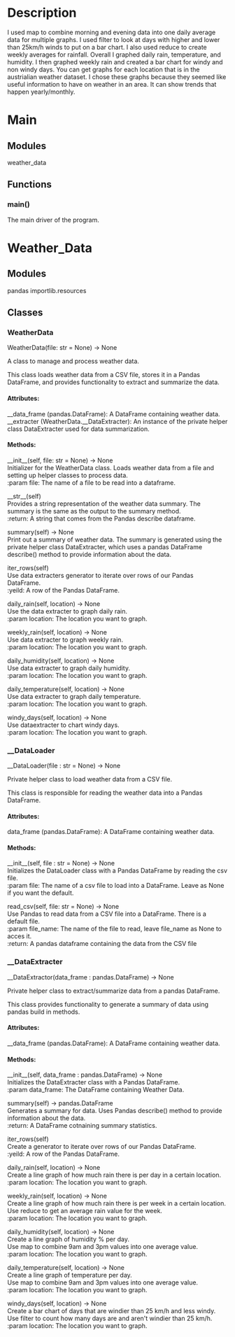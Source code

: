 # Description
I used map to combine morning and evening data into one daily average data for multiple graphs. I used filter to look at days with higher and lower than 25km/h winds to put on a bar chart. I also used reduce to create weekly averages for rainfall. Overall I graphed daily rain, temperature, and humidity. I then graphed weekly rain and created a bar chart for windy and non windy days. You can get graphs for each location that is in the austrialian weather dataset. I chose these graphs because they seemed like useful information to have on weather in an area. It can show trends that happen yearly/monthly.

# Main
## Modules

weather_data
## Functions

### main()
The main driver of the program.
# Weather_Data
## Modules
pandas
importlib.resources
## Classes
### WeatherData
WeatherData(file: str = None) -&gt; None

A class to manage and process weather data.

This class loads weather data from a CSV file, stores it in a Pandas DataFrame,
and provides functionality to extract and summarize the data.

#### Attributes:
__data_frame (pandas.DataFrame): A DataFrame containing weather data.  
__extracter (WeatherData.__DataExtracter): An instance of the private helper class DataExtracter
                                               used for data summarization.
#### Methods:
\_\_init__(self, file: str = None) -&gt; None  
    Initializer for the WeatherData class. Loads weather data from a file and setting up helper classes to process data.  
:param file: The name of a file to be read into a dataframe.  

\_\_str__(self)  
Provides a string representation of the weather data summary.
The summary is the same as the output to the summary method.   
:return: A string that comes from the Pandas describe dataframe.

summary(self) -> None  
Print out a summary of weather data. 
The summary is generated using the private helper class DataExtracter, which
uses a pandas DataFrame describe() method to provide information about the data.

iter_rows(self)  
Use data extracters generator to iterate over rows of our Pandas DataFrame.  
:yeild: A row of the Pandas DataFrame. 

daily_rain(self, location) -&gt; None  
Use the data extracter to graph daily rain.  
:param location: The location you want to graph.

weekly_rain(self, location) -&gt; None  
Use data extracter to graph weekly rain.  
:param location: The location you want to graph.

daily_humidity(self, location) -&gt; None  
Use data extracter to graph daily humidity.  
:param location: The location you want to graph.

daily_temperature(self, location) -&gt; None  
Use data extracter to graph daily temperature.  
:param location: The location you want to graph.

windy_days(self, location) -&gt; None  
Use dataextracter to chart windy days.  
:param location: The location you want to graph.

### __DataLoader
__DataLoader(file : str = None) -&gt; None  

Private helper class to load weather data from a CSV file.

This class is responsible for reading the weather data into a Pandas DataFrame.

#### Attributes:
data_frame (pandas.DataFrame): A DataFrame containing weather data.

#### Methods:
\_\_init__(self, file : str = None) -&gt; None  
Initializes the DataLoader class with a Pandas DataFrame by reading the csv file.  
:param file: The name of a csv file to load into a DataFrame. Leave as None if you want the default.


read_csv(self, file: str = None) -&gt; None  
Use Pandas to read data from a CSV file into a DataFrame. There is a default file.  
:param file_name: The name of the file to read, leave file_name as None to acces it.  
:return: A pandas dataframe containing the data from the CSV file

### __DataExtracter
__DataExtractor(data_frame : pandas.DataFrame) -&gt; None

Private helper class to extract/summarize data from a pandas DataFrame.

This class provides functionality to generate a summary of data using pandas
build in methods.

#### Attributes:
__data_frame (pandas.DataFrame): A DataFrame containing weather data.

#### Methods: 
\_\_init__(self, data_frame : pandas.DataFrame) -&gt; None  
Initializes the DataExtracter class with a Pandas DataFrame.  
:param data_frame: The DataFrame containing Weather Data.

summary(self) -&gt; pandas.DataFrame  
Generates a summary for data. Uses Pandas describe() method to provide information about the data.  
:return: A DataFrame cotnaining summary statistics.

iter_rows(self)  
Create a generator to iterate over rows of our Pandas DataFrame.  
:yeild: A row of the Pandas DataFrame.

daily_rain(self, location) -&gt; None  
Create a line graph of how much rain there is per day in a certain location.  
:param location: The location you want to graph.

weekly_rain(self, location) -&gt; None  
Create a line graph of how much rain there is per week in a certain location.  
Use reduce to get an average rain value for the week.  
:param location: The location you want to graph.

daily_humidity(self, location) -&gt; None  
Create a line graph of humidity % per day.  
Use map to combine 9am and 3pm values into one average value.  
:param location: The location you want to graph.

daily_temperature(self, location) -&gt; None  
Create a line graph of temperature per day.  
Use map to combine 9am and 3pm values into one average value.  
:param location: The location you want to graph.

windy_days(self, location) -&gt; None  
Create a bar chart of days that are windier than 25 km/h and less windy.  
Use filter to count how many days are and aren't windier than 25 km/h.  
:param location: The location you want to graph.
